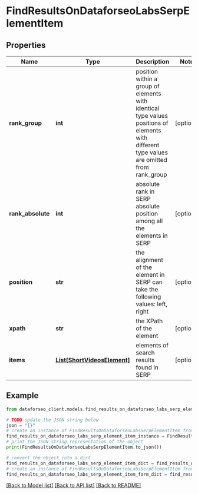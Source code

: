 # FindResultsOnDataforseoLabsSerpElementItem


## Properties

Name | Type | Description | Notes
------------ | ------------- | ------------- | -------------
**rank_group** | **int** | position within a group of elements with identical type values positions of elements with different type values are omitted from rank_group | [optional] 
**rank_absolute** | **int** | absolute rank in SERP absolute position among all the elements in SERP | [optional] 
**position** | **str** | the alignment of the element in SERP can take the following values: left, right | [optional] 
**xpath** | **str** | the XPath of the element | [optional] 
**items** | [**List[ShortVideosElement]**](ShortVideosElement.md) | elements of search results found in SERP | [optional] 

## Example

```python
from dataforseo_client.models.find_results_on_dataforseo_labs_serp_element_item import FindResultsOnDataforseoLabsSerpElementItem

# TODO update the JSON string below
json = "{}"
# create an instance of FindResultsOnDataforseoLabsSerpElementItem from a JSON string
find_results_on_dataforseo_labs_serp_element_item_instance = FindResultsOnDataforseoLabsSerpElementItem.from_json(json)
# print the JSON string representation of the object
print(FindResultsOnDataforseoLabsSerpElementItem.to_json())

# convert the object into a dict
find_results_on_dataforseo_labs_serp_element_item_dict = find_results_on_dataforseo_labs_serp_element_item_instance.to_dict()
# create an instance of FindResultsOnDataforseoLabsSerpElementItem from a dict
find_results_on_dataforseo_labs_serp_element_item_form_dict = find_results_on_dataforseo_labs_serp_element_item.from_dict(find_results_on_dataforseo_labs_serp_element_item_dict)
```
[[Back to Model list]](../README.md#documentation-for-models) [[Back to API list]](../README.md#documentation-for-api-endpoints) [[Back to README]](../README.md)


